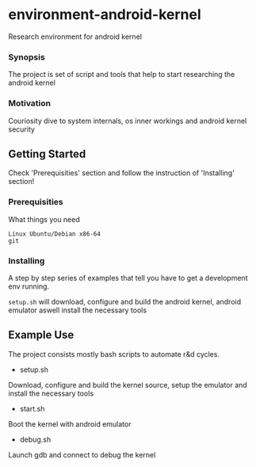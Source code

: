 # environment-android-kernel
Research environment for android kernel

### Synopsis

The project is set of script and tools that help to start researching the android kernel

### Motivation

Couriosity dive to system internals, os inner workings and android kernel security

## Getting Started

Check 'Prerequisities' section and follow the instruction of 'Installing' section!

### Prerequisities

What things you need

```
Linux Ubuntu/Debian x86-64
git
```

### Installing
A step by step series of examples that tell you have to get a development env running.

`setup.sh` will download, configure and build the android kernel, android emulator aswell install the necessary tools

## Example Use
The project consists mostly bash scripts to automate r&d cycles.

* setup.sh


Download, configure and build the kernel source, setup the emulator and install the necessary tools

* start.sh


Boot the kernel with android emulator

* debug.sh


Launch gdb and connect to debug the kernel









